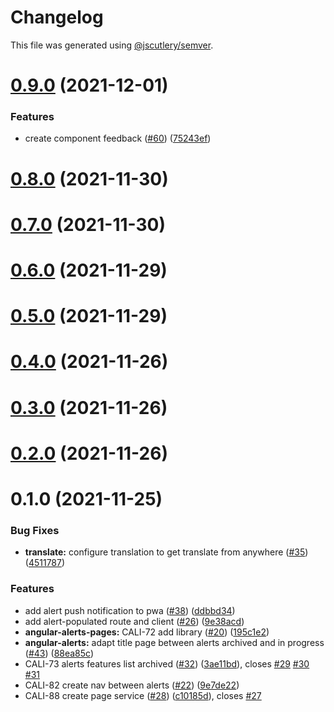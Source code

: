 # Changelog

This file was generated using
[@jscutlery/semver](https://github.com/jscutlery/semver).

# [0.9.0](https://github.com/tractr/cali/compare/v0.8.0...v0.9.0) (2021-12-01)


### Features

* create component feedback ([#60](https://github.com/tractr/cali/issues/60)) ([75243ef](https://github.com/tractr/cali/commit/75243ef6d5a89cf7b0faf8a62b4caeb22f138b2c))



# [0.8.0](https://github.com/tractr/cali/compare/v0.7.0...v0.8.0) (2021-11-30)



# [0.7.0](https://github.com/tractr/cali/compare/v0.6.0...v0.7.0) (2021-11-30)



# [0.6.0](https://github.com/tractr/cali/compare/v0.5.0...v0.6.0) (2021-11-29)

# [0.5.0](https://github.com/tractr/cali/compare/v0.4.0...v0.5.0) (2021-11-29)

# [0.4.0](https://github.com/tractr/cali/compare/v0.3.0...v0.4.0) (2021-11-26)

# [0.3.0](https://github.com/tractr/cali/compare/v0.2.0...v0.3.0) (2021-11-26)

# [0.2.0](https://github.com/tractr/cali/compare/v0.1.0...v0.2.0) (2021-11-26)

# 0.1.0 (2021-11-25)

### Bug Fixes

- **translate:** configure translation to get translate from anywhere
  ([#35](https://github.com/tractr/cali/issues/35))
  ([4511787](https://github.com/tractr/cali/commit/4511787816a52aea710f769fd67ea0f956b436da))

### Features

- add alert push notification to pwa
  ([#38](https://github.com/tractr/cali/issues/38))
  ([ddbbd34](https://github.com/tractr/cali/commit/ddbbd3479cef03d153f4b4a961dce1f8b5bb38a9))
- add alert-populated route and client
  ([#26](https://github.com/tractr/cali/issues/26))
  ([9e38acd](https://github.com/tractr/cali/commit/9e38acdd3041fd043bb227e0b77df954308c7d9e))
- **angular-alerts-pages:** CALI-72 add library
  ([#20](https://github.com/tractr/cali/issues/20))
  ([195c1e2](https://github.com/tractr/cali/commit/195c1e225d3bb3627f8884a08c9a15905ec5fb08))
- **angular-alerts:** adapt title page between alerts archived and in progress
  ([#43](https://github.com/tractr/cali/issues/43))
  ([88ea85c](https://github.com/tractr/cali/commit/88ea85c4209867975fa15f3264d2e45bd474f8db))
- CALI-73 alerts features list archived
  ([#32](https://github.com/tractr/cali/issues/32))
  ([3ae11bd](https://github.com/tractr/cali/commit/3ae11bd696c3d87e4219b80bcbf810862c1fd572)),
  closes [#29](https://github.com/tractr/cali/issues/29)
  [#30](https://github.com/tractr/cali/issues/30)
  [#31](https://github.com/tractr/cali/issues/31)
- CALI-82 create nav between alerts
  ([#22](https://github.com/tractr/cali/issues/22))
  ([9e7de22](https://github.com/tractr/cali/commit/9e7de22ef43263fea18a867e6a0bd62b692e26f9))
- CALI-88 create page service ([#28](https://github.com/tractr/cali/issues/28))
  ([c10185d](https://github.com/tractr/cali/commit/c10185dde8c353ea924d056b5868dff8871a4235)),
  closes [#27](https://github.com/tractr/cali/issues/27)
